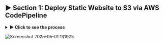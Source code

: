 ## ▶️ Section 1: Deploy Static Website to S3 via AWS CodePipeline

<details>
<summary><strong>▶️ Click to see the process</strong></summary>

<br>

1. **Created two S3 buckets:**
   - `repository-sourcebucket` (source) with versioning enabled.
   - `website-targetbucket` (target) with:
     - ACLs enabled
     - Public access block disabled
     - Versioning enabled

2. **Created CodePipeline** named `website-deployment`:
   - Source: S3 (`repository-sourcebucket`) with `website.zip` as object key
   - Trigger: CloudWatch Events (auto-triggers pipeline on object change)
   - Skipped build and test stage
   - Deploy stage: S3 (`website-targetbucket`) with "Extract file before deploy" enabled and canned ACL set to `public-read`

3. **Enabled static website hosting** on `website-targetbucket`.

4. Uploaded `website.zip` (containing `index.html` and `error.html`) to source bucket.

5. Pipeline auto-triggered → Deployment successful → Static website loaded.

6. **Tested update flow**:
   - Updated `index.html` to version 5.0
   - Re-zipped and uploaded → Pipeline triggered again
   - Website reflected new version (5.0) instantly

</details>


![Screenshot 2025-05-01 131925](https://github.com/user-attachments/assets/7ab05a94-b231-4c82-9e6e-e22487c2bbc9)

